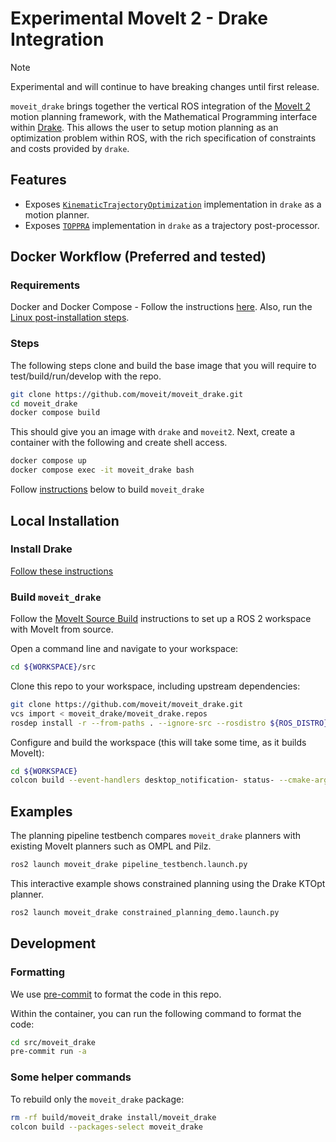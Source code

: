 # Experimental MoveIt 2 - Drake Integration

> [!NOTE]
> Experimental and will continue to have breaking changes until first release.

`moveit_drake` brings together the vertical ROS integration of the [MoveIt 2](https://moveit.ai/) motion planning framework, with the Mathematical Programming interface within [Drake](https://drake.mit.edu/).
This allows the user to setup motion planning as an optimization problem within ROS, with the rich specification of constraints and costs provided by `drake`.


## Features

- Exposes [`KinematicTrajectoryOptimization`](https://drake.mit.edu/doxygen_cxx/classdrake_1_1planning_1_1trajectory__optimization_1_1_kinematic_trajectory_optimization.html) implementation in `drake` as a motion planner.
- Exposes [`TOPPRA`](https://drake.mit.edu/doxygen_cxx/classdrake_1_1multibody_1_1_toppra.html) implementation in `drake` as a trajectory post-processor.

## Docker Workflow (Preferred and tested)

### Requirements
Docker and Docker Compose - Follow the instructions [here](https://docs.docker.com/engine/install/ubuntu/).
Also, run the [Linux post-installation steps](https://docs.docker.com/engine/install/linux-postinstall/).

### Steps
The following steps clone and build the base image that you will require to test/build/run/develop with the repo.

```bash
git clone https://github.com/moveit/moveit_drake.git
cd moveit_drake
docker compose build
```

This should give you an image with `drake` and `moveit2`.
Next, create a container with the following and create shell access.

```bash
docker compose up
docker compose exec -it moveit_drake bash
```

Follow [instructions](#build-moveit_drake) below to build `moveit_drake`


## Local Installation

### Install Drake

[Follow these instructions](https://drake.mit.edu/installation.html)

### Build `moveit_drake`

Follow the [MoveIt Source Build](https://moveit.ros.org/install-moveit2/source/) instructions to set up a ROS 2 workspace with MoveIt from source.

Open a command line and navigate to your workspace:

```bash
cd ${WORKSPACE}/src
```

Clone this repo to your workspace, including upstream dependencies:

```bash
git clone https://github.com/moveit/moveit_drake.git
vcs import < moveit_drake/moveit_drake.repos
rosdep install -r --from-paths . --ignore-src --rosdistro ${ROS_DISTRO} -y
```

Configure and build the workspace (this will take some time, as it builds MoveIt):

```bash
cd ${WORKSPACE}
colcon build --event-handlers desktop_notification- status- --cmake-args -DCMAKE_BUILD_TYPE=Release --parallel-workers 1
```


## Examples

The planning pipeline testbench compares `moveit_drake` planners with existing MoveIt planners such as OMPL and Pilz.

```bash
ros2 launch moveit_drake pipeline_testbench.launch.py
```

This interactive example shows constrained planning using the Drake KTOpt planner.

```bash
ros2 launch moveit_drake constrained_planning_demo.launch.py
```


## Development

### Formatting

We use [pre-commit](https://moveit.ros.org/documentation/contributing/code/#pre-commit-formatting-checks) to format the code in this repo.

Within the container, you can run the following command to format the code:

```bash
cd src/moveit_drake
pre-commit run -a
```

### Some helper commands
To rebuild only the `moveit_drake` package:

```bash
rm -rf build/moveit_drake install/moveit_drake
colcon build --packages-select moveit_drake
```
